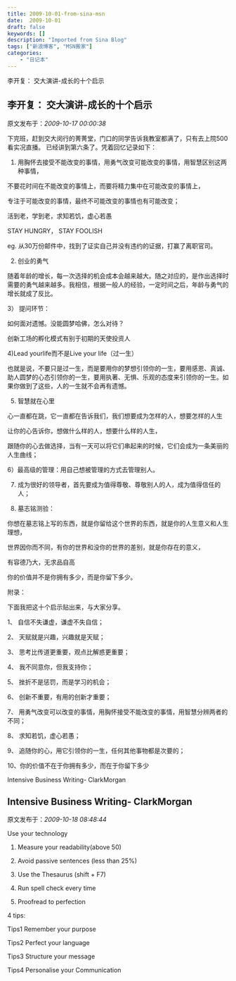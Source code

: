 ```yaml
---
title: 2009-10-01-from-sina-msn
date:  2009-10-01
draft: false
keywords: []
description: "Imported from Sina Blog"
tags: ["新浪博客", "MSN搬家"]
categories: 
    - "日记本"
---
```

李开复： 交大演讲-成长的十个启示
## 李开复： 交大演讲-成长的十个启示

 原文发布于：*2009-10-17 00:00:38*

下完班，赶到交大闵行的菁菁堂，门口的同学告诉我教室都满了，只有去上院500 看实况直播。
已经讲到第六条了。凭着回忆记录如下：

1) 用胸怀去接受不能改变的事情，用勇气改变可能改变的事情，用智慧区别这两种事情，

  不要花时间在不能改变的事情上，而要将精力集中在可能改变的事情上，

  专注于可能改变的事情，最终不可能改变的事情也有可能改变；

  活到老，学到老，求知若饥，虚心若愚

  STAY HUNGRY， STAY FOOLISH

eg. 从30万份邮件中，找到了证实自己并没有违约的证据，打赢了离职官司。

2) 创业的勇气

随着年龄的增长，每一次选择的机会成本会越来越大。随之对应的，是作出选择时需要的勇气越来越多。我相信，根据一般人的经验，一定时间之后，年龄与勇气的增长就成了反比。

3） 提问环节：

如何面对遗憾。没能圆梦哈佛，怎么对待？

创新工场的孵化模式有别于初期的天使投资人

4)Lead yourlife而不是Live your life（过一生）

也就是说，不要只是过一生，而是要用你的梦想引领你的一生，要用感恩、真诚、助人圆梦的心态引领你的一生，要用执著、无惧、乐观的态度来引领你的一生。如果你做到了这些，人的一生就不会再有遗憾。

5) 智慧就在心里

  心一直都在跳，它一直都在告诉我们，我们想要成为怎样的人，想要怎样的人生

  让你的心告诉你，想做什么样的人，想要什么样的人生，

  跟随你的心去做选择，当有一天可以将它们串起来的时候，它们会成为一条美丽的人生曲线；

6）最高级的管理：用自己想被管理的方式去管理别人。

7) 成为很好的领导者，首先要成为值得尊敬、尊敬别人的人，成为值得信任的人；

8) 墓志铭测验：

你想在墓志铭上写的东西，就是你留给这个世界的东西，就是你的人生意义和人生理想，

   世界因你而不同，有你的世界和没你的世界的差别，就是你存在的意义，

   有容德乃大，无求品自高

   你的价值并不是你拥有多少，而是你留下多少。

附录：

下面我把这十个启示贴出来，与大家分享。

1、  自信不失谦虚，谦虚不失自信；

2、  天赋就是兴趣，兴趣就是天赋；

3、  思考比传道更重要，观点比解惑更重要；

4、  我不同意你，但我支持你；

5、  挫折不是惩罚，而是学习的机会；

6、  创新不重要，有用的创新才重要；

7、  用勇气改变可以改变的事情，用胸怀接受不能改变的事情，用智慧分辨两者的不同；

8、  求知若饥，虚心若愚；

9、  追随你的心，用它引领你的一生，任何其他事物都是次要的；

10、你的价值不在于你拥有多少，而在于你留下多少


Intensive Business Writing- ClarkMorgan
## Intensive Business Writing- ClarkMorgan

 原文发布于：*2009-10-18 08:48:44*

Use your technology

1. Measure your readability(above 50)

2. Avoid passive sentences (less than 25%)

3. Use the Thesaurus (shift + F7)

4. Run spell check every time

5. Proofread to perfection

4 tips&#58;

Tips1 Remember your purpose

Tips2  Perfect your language

Tips3  Structure your message

Tips4  Personalise your Communication


